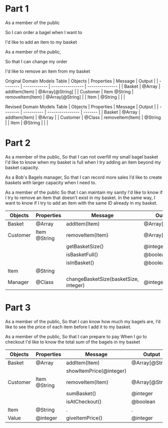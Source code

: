 
# Part 1
As a member of the public

So I can order a bagel when I want to

I'd like to add an item to my basket

As a member of the public,

So that I can change my order

I'd like to remove an item from my basket

Original Domain Models Table
| Objects  | Properties   | Message          | Output          |
| -------- | ------------ | ---------------- | --------------- |
| Basket   | @Array       | addItem(Item)    | @Array[@String] |
| Customer | Item @String | removeItem(Item) | @Array[@String] |
| Item     | @String      |                  |                 |

Revised Domain Models Table
| Objects  | Properties | Message          | Output  |
| -------- | ---------- | ---------------- | ------- |
| Basket   | @Array     | addItem(Item)    | @Array  |
| Customer | @Class     | removeItem(Item) | @String |
| Item     | @String    |                  |         |

# Part 2
As a member of the public,
So that I can not overfill my small bagel basket
I'd like to know when my basket is full when I try adding an item beyond my basket capacity.

As a Bob's Bagels manager,
So that I can record more sales
I’d like to create baskets with larger capacity when I need to.

As a member of the public
So that I can maintain my sanity
I'd like to know if I try to remove an item that doesn't exist in my basket.
In the same way, I want to know if I try to add an item with the same ID already in my basket.



| Objects  | Properties   | Message                               | Output          |
| -------- | ------------ | ------------------------------------- | --------------- |
| Basket   | @Array       | addItem(Item)                         | @Array[@String] |
| Customer | Item @String | removeItem(Item)                      | @Array[@String] |
|          |              | getBasketSize()                       | @integer        |
|          |              | isBasketFull()                        | @boolean        |
|          |              | isInBasket()                          | @boolean        |
| Item     | @String      |                                       |                 |
| Manager  | @Class       | changeBasketSize(basketSize, integer) | @integer        |


# Part 3
As a member of the public,
So that I can know how much my bagels are,
I’d like to see the price of each item before I add it to my basket.

As a member of the public,
So that I can prepare to pay
When I go to checkout I'd like to know the total sum of the bagels in my basket

| Objects  | Properties   | Message                 | Output          |
| -------- | ------------ | ----------------------- | --------------- |
| Basket   | @Array       | addItem(Item)           | @Array[@String] |
|          |              | showItemPrice(@integer) |
| Customer | Item @String | removeItem(Item)        | @Array[@String] |
|          |              | sumBasket()             | @integer        |
|          |              | isAtCheckout()          | @boolean        |
| Item     | @String      | .                       | .               |
| Value    | @integer     | giveItemPrice()         | @integer        |